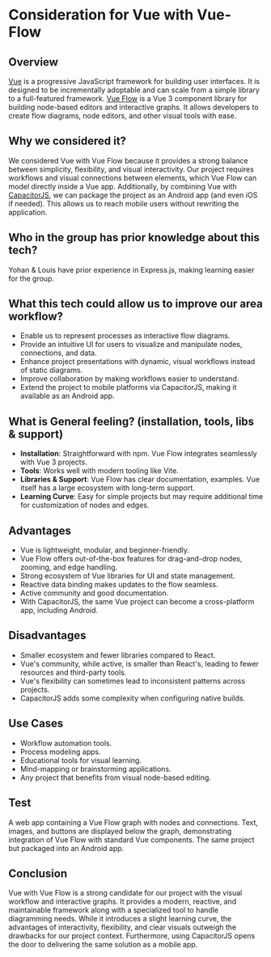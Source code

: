 # Consideration for Vue with Vue-Flow

## Overview
[Vue](https://vuejs.org/) is a progressive JavaScript framework for building user interfaces. It is designed to be incrementally adoptable and can scale from a simple library to a full-featured framework.
[Vue Flow](https://vue-flow.dev/) is a Vue 3 component library for building node-based editors and interactive graphs. It allows developers to create flow diagrams, node editors, and other visual tools with ease.

## Why we considered it?
We considered Vue with Vue Flow because it provides a strong balance between simplicity, flexibility, and visual interactivity.
Our project requires workflows and visual connections between elements, which Vue Flow can model directly inside a Vue app.
Additionally, by combining Vue with [CapacitorJS](https://capacitorjs.com/), we can package the project as an Android app (and even iOS if needed). This allows us to reach mobile users without rewriting the application.

## Who in the group has prior knowledge about this tech?
Yohan & Louis have prior experience in Express.js, making learning easier for the group.

## What this tech could allow us to improve our area workflow?
- Enable us to represent processes as interactive flow diagrams.
- Provide an intuitive UI for users to visualize and manipulate nodes, connections, and data.
- Enhance project presentations with dynamic, visual workflows instead of static diagrams.
- Improve collaboration by making workflows easier to understand.
- Extend the project to mobile platforms via CapacitorJS, making it available as an Android app.

## What is General feeling? (installation, tools, libs & support)
- **Installation**: Straightforward with npm. Vue Flow integrates seamlessly with Vue 3 projects.
- **Tools**: Works well with modern tooling like Vite.
- **Libraries & Support**: Vue Flow has clear documentation, examples. Vue itself has a large ecosystem with long-term support.
- **Learning Curve**: Easy for simple projects but may require additional time for customization of nodes and edges.

## Advantages
- Vue is lightweight, modular, and beginner-friendly.
- Vue Flow offers out-of-the-box features for drag-and-drop nodes, zooming, and edge handling.
- Strong ecosystem of Vue libraries for UI and state management.
- Reactive data binding makes updates to the flow seamless.
- Active community and good documentation.
- With CapacitorJS, the same Vue project can become a cross-platform app, including Android.

## Disadvantages
- Smaller ecosystem and fewer libraries compared to React.
- Vue's community, while active, is smaller than React's, leading to fewer resources and third-party tools.
- Vue's flexibility can sometimes lead to inconsistent patterns across projects.
- CapacitorJS adds some complexity when configuring native builds.

## Use Cases
- Workflow automation tools.
- Process modeling apps.
- Educational tools for visual learning.
- Mind-mapping or brainstorming applications.
- Any project that benefits from visual node-based editing.

## Test
A web app containing a Vue Flow graph with nodes and connections.
Text, images, and buttons are displayed below the graph, demonstrating integration of Vue Flow with standard Vue components.
The same project but packaged into an Android app.

## Conclusion
Vue with Vue Flow is a strong candidate for our project with the visual workflow and interactive graphs.
It provides a modern, reactive, and maintainable framework along with a specialized tool to handle diagramming needs. While it introduces a slight learning curve, the advantages of interactivity, flexibility, and clear visuals outweigh the drawbacks for our project context. Furthermore, using CapacitorJS opens the door to delivering the same solution as a mobile app.
